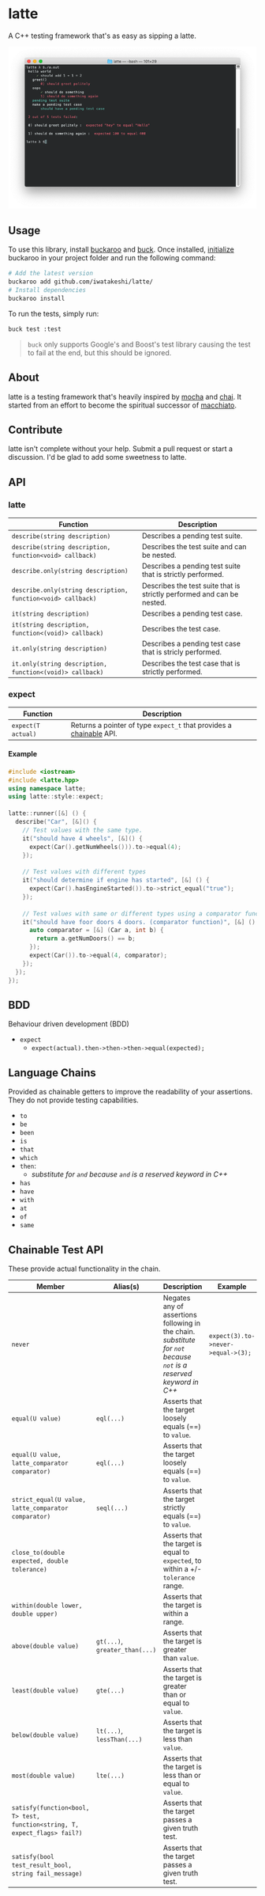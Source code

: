 # latte

A C++ testing framework that's as easy as sipping a latte.


![](images/example.png)


## Usage

To use this library, install [buckaroo](https://github.com/LoopPerfect/buckaroo/wiki/Installation#buckaroo) and [buck](https://github.com/LoopPerfect/buckaroo/wiki/Installation#buck). Once installed, [initialize](https://github.com/LoopPerfect/buckaroo/wiki/Commands#init) buckaroo in your project folder and run the following command:

```bash
# Add the latest version
buckaroo add github.com/iwatakeshi/latte/
# Install dependencies
buckaroo install
```
To run the tests, simply run:

```bash
buck test :test
```

> `buck` only supports Google's and Boost's test library causing the test to fail at the end, but this should be ignored.

## About

latte is a testing framework that's heavily inspired by [mocha](http://mochajs.org/) and [chai](http://chaijs.com/). It started from an effort to become the spiritual successor of [macchiato](https://github.com/MadLittleMods/macchiato).

## Contribute

latte isn't complete without your help. Submit a pull request or start a discussion. I'd be glad to add some sweetness to latte.

## API

### latte

| Function | Description  |
|----------------|--------------|
| `describe(string description)` |  Describes a pending test suite.    |
| `describe(string description, function<void> callback)`       | Describes the test suite and can be nested. |
| `describe.only(string description)` |  Describes a pending test suite that is strictly performed.    |
| `describe.only(string description, function<void> callback)`       | Describes the test suite that is strictly performed and can be nested. |
| `it(string description)` |  Describes a pending test case.    |
| `it(string description, function<(void)> callback)` 		| Describes the test case. |
| `it.only(string description)` |  Describes a pending test case that is stricly performed.    |
| `it.only(string description, function<(void)> callback)` 		| Describes the test case that is strictly performed. |

### expect

| Function | Description |
|--------------|-------------|
| `expect(T actual)` | Returns a pointer of type `expect_t` that provides a [chainable](#BDD) API.

#### Example

```cpp
#include <iostream>
#include <latte.hpp>
using namespace latte;
using latte::style::expect;

latte::runner([&] () {
  describe("Car", [&]() {
    // Test values with the same type.
    it("should have 4 wheels", [&]() {
      expect(Car().getNumWheels())).to->equal(4);
    });

    // Test values with different types
    it("should determine if engine has started", [&] () {
      expect(Car().hasEngineStarted()).to->strict_equal("true");
    });

    // Test values with same or different types using a comparator function (lambda).
    it("should have foor doors 4 doors. (comparator function)", [&] () {
      auto comparator = [&] (Car a, int b) {
        return a.getNumDoors() == b;
      });
      expect(Car()).to->equal(4, comparator);
    });
  });
});
```


## BDD

Behaviour driven development (BDD)

 - `expect`
    - `expect(actual).then->then->then->equal(expected);`

## Language Chains

Provided as chainable getters to improve the readability of your assertions. They do not provide testing capabilities.

 - `to`
 - `be`
 - `been`
 - `is`
 - `that`
 - `which`
 - `then`:
    - *substitute for `and` because `and` is a reserved keyword in C++*
 - `has`
 - `have`
 - `with`
 - `at`
 - `of`
 - `same`

## Chainable Test API

These provide actual functionality in the chain.

| Member   | Alias(s)  | Description | Example  |
|--------|--------|-------------|----------|
| `never`|        | Negates any of assertions following in the chain. *substitute for `not` because `not` is a reserved keyword in C++* | `expect(3).to->never->equal->(3);` |
| `equal(U value)`| `eql(...)` | Asserts that the target loosely equals (==) to `value`. | |
| `equal(U value, latte_comparator comparator)`| `eql(...)` | Asserts that the target loosely equals (==) to `value`. | |ue`. | |
| `strict_equal(U value, latte_comparator comparator)`| `seql(...)` | Asserts that the target strictly equals (==) to `value`. | |
| `close_to(double expected, double tolerance)` | | Asserts that the target is equal to `expected`, to within a +/- `tolerance` range. | |
| `within(double lower, double upper)`         | | Asserts that the target is within a range. | |
| `above(double value)` | `gt(...)`, `greater_than(...)`| Asserts that the target is greater than `value`. | |
| `least(double value)` |`gte(...)` |Asserts that the target is greater than or equal to `value`. | |
| `below(double value)` | `lt(...)`, `lessThan(...)` | Asserts that the target is less than `value`. | |
| `most(double value)`| `lte(...)` | Asserts that the target is less than or equal to `value`. | |
| `satisfy(function<bool, T> test, function<string, T, expect_flags> fail?)` | | Asserts that the target passes a given truth test. | |
| `satisfy(bool test_result_bool, string fail_message)` | | Asserts that the target passes a given truth test. | |
